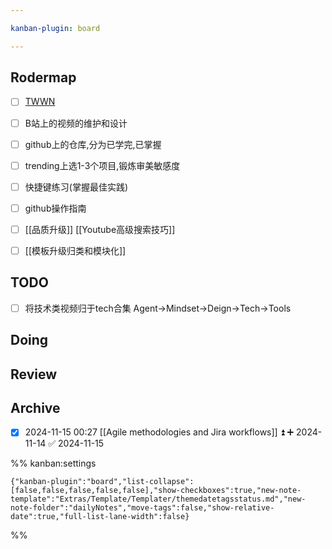```yaml
---

kanban-plugin: board

---
```


## Rodermap

- [ ] [TWWN](https://www.youtube.com/@TechWorldwithNana/videos)
- [ ] B站上的视频的维护和设计
- [ ] github上的仓库,分为已学完,已掌握
- [ ] trending上选1-3个项目,锻炼审美敏感度
- [ ] 快捷键练习(掌握最佳实践)
- [ ] github操作指南
- [ ] [[品质升级]]
	[[Youtube高级搜索技巧]]
- [ ] [[模板升级归类和模块化]]


## TODO

- [ ] 将技术类视频归于tech合集
	Agent->Mindset->Deign->Tech->Tools


## Doing



## Review



## Archive

- [x] 2024-11-15 00:27 [[Agile methodologies and Jira workflows]] ⏫ ➕ 2024-11-14 ✅ 2024-11-15




%% kanban:settings
```
{"kanban-plugin":"board","list-collapse":[false,false,false,false,false],"show-checkboxes":true,"new-note-template":"Extras/Template/Templater/themedatetagsstatus.md","new-note-folder":"dailyNotes","move-tags":false,"show-relative-date":true,"full-list-lane-width":false}
```
%%